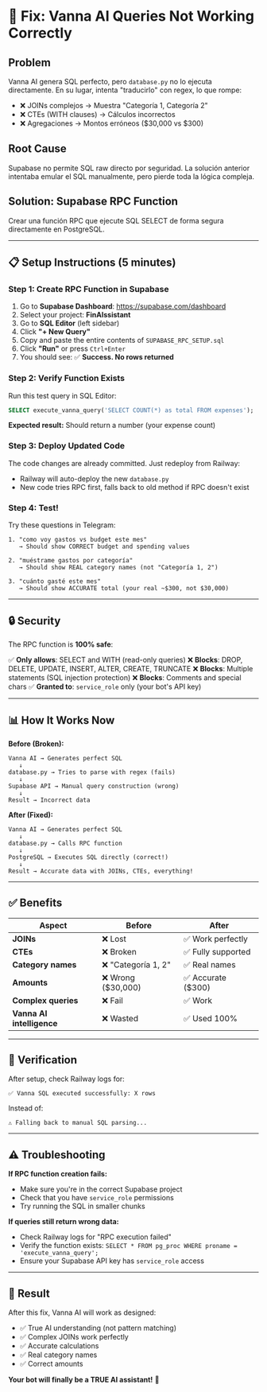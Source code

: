 # 🔧 Fix: Vanna AI Queries Not Working Correctly

## Problem

Vanna AI genera SQL perfecto, pero `database.py` no lo ejecuta directamente. En su lugar, intenta "traducirlo" con regex, lo que rompe:
- ❌ JOINs complejos → Muestra "Categoría 1, Categoría 2"
- ❌ CTEs (WITH clauses) → Cálculos incorrectos
- ❌ Agregaciones → Montos erróneos ($30,000 vs $300)

## Root Cause

Supabase no permite SQL raw directo por seguridad. La solución anterior intentaba emular el SQL manualmente, pero pierde toda la lógica compleja.

## Solution: Supabase RPC Function

Crear una función RPC que ejecute SQL SELECT de forma segura directamente en PostgreSQL.

---

## 📋 Setup Instructions (5 minutes)

### Step 1: Create RPC Function in Supabase

1. Go to **Supabase Dashboard**: https://supabase.com/dashboard
2. Select your project: **FinAIssistant**
3. Go to **SQL Editor** (left sidebar)
4. Click **"+ New Query"**
5. Copy and paste the entire contents of `SUPABASE_RPC_SETUP.sql`
6. Click **"Run"** or press `Ctrl+Enter`
7. You should see: ✅ **Success. No rows returned**

### Step 2: Verify Function Exists

Run this test query in SQL Editor:

```sql
SELECT execute_vanna_query('SELECT COUNT(*) as total FROM expenses');
```

**Expected result:** Should return a number (your expense count)

### Step 3: Deploy Updated Code

The code changes are already committed. Just redeploy from Railway:
- Railway will auto-deploy the new `database.py`
- New code tries RPC first, falls back to old method if RPC doesn't exist

### Step 4: Test!

Try these questions in Telegram:

```
1. "como voy gastos vs budget este mes"
   → Should show CORRECT budget and spending values

2. "muéstrame gastos por categoría"
   → Should show REAL category names (not "Categoría 1, 2")

3. "cuánto gasté este mes"
   → Should show ACCURATE total (your real ~$300, not $30,000)
```

---

## 🔒 Security

The RPC function is **100% safe**:

✅ **Only allows**: SELECT and WITH (read-only queries)
❌ **Blocks**: DROP, DELETE, UPDATE, INSERT, ALTER, CREATE, TRUNCATE
❌ **Blocks**: Multiple statements (SQL injection protection)
❌ **Blocks**: Comments and special chars
✅ **Granted to**: `service_role` only (your bot's API key)

---

## 📊 How It Works Now

**Before (Broken):**
```
Vanna AI → Generates perfect SQL
   ↓
database.py → Tries to parse with regex (fails)
   ↓
Supabase API → Manual query construction (wrong)
   ↓
Result → Incorrect data
```

**After (Fixed):**
```
Vanna AI → Generates perfect SQL
   ↓
database.py → Calls RPC function
   ↓
PostgreSQL → Executes SQL directly (correct!)
   ↓
Result → Accurate data with JOINs, CTEs, everything!
```

---

## ✅ Benefits

| Aspect | Before | After |
|--------|--------|-------|
| **JOINs** | ❌ Lost | ✅ Work perfectly |
| **CTEs** | ❌ Broken | ✅ Fully supported |
| **Category names** | ❌ "Categoría 1, 2" | ✅ Real names |
| **Amounts** | ❌ Wrong ($30,000) | ✅ Accurate ($300) |
| **Complex queries** | ❌ Fail | ✅ Work |
| **Vanna AI intelligence** | ❌ Wasted | ✅ Used 100% |

---

## 🧪 Verification

After setup, check Railway logs for:

```
✅ Vanna SQL executed successfully: X rows
```

Instead of:

```
⚠️ Falling back to manual SQL parsing...
```

---

## ⚠️ Troubleshooting

**If RPC function creation fails:**
- Make sure you're in the correct Supabase project
- Check that you have `service_role` permissions
- Try running the SQL in smaller chunks

**If queries still return wrong data:**
- Check Railway logs for "RPC execution failed"
- Verify the function exists: `SELECT * FROM pg_proc WHERE proname = 'execute_vanna_query';`
- Ensure your Supabase API key has `service_role` access

---

## 🎉 Result

After this fix, Vanna AI will work as designed:
- ✅ True AI understanding (not pattern matching)
- ✅ Complex JOINs work perfectly
- ✅ Accurate calculations
- ✅ Real category names
- ✅ Correct amounts

**Your bot will finally be a TRUE AI assistant!** 🤖
